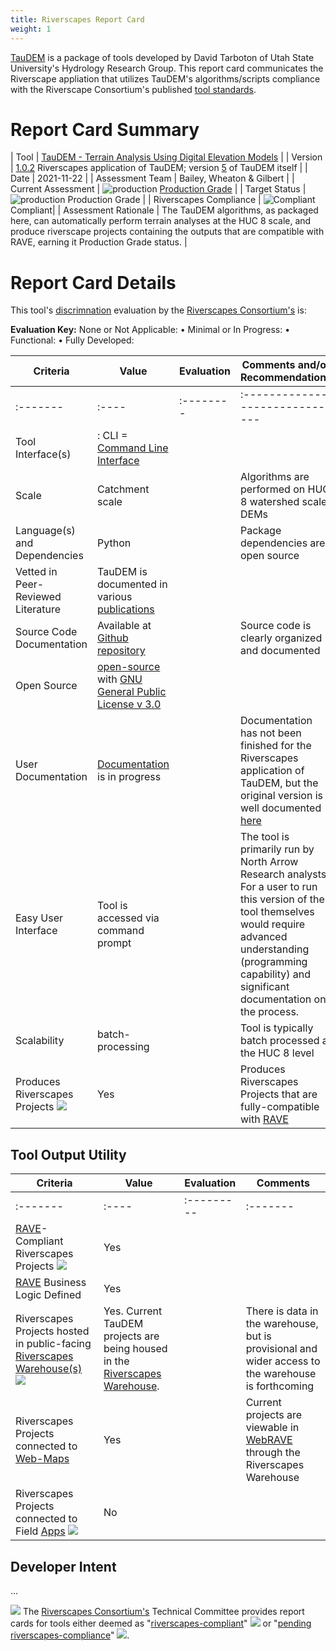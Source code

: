 ```yaml
---
title: Riverscapes Report Card
weight: 1
---
```


[TauDEM](https://hydrology.usu.edu/taudem/taudem5/index.html) is a package of tools developed by David Tarboton of Utah State University's Hydrology Research Group. This report card communicates the Riverscape appliation that utilizes TauDEM's algorithms/scripts compliance with the Riverscape Consortium's published [tool standards](https://riverscapes.xyz/Tools).

# Report Card Summary

| Tool | [TauDEM - Terrain Analysis Using Digital Elevation Models](https://tools.riverscapes.xyz/taudem) |
| Version | [1.0.2](https://github.com/Riverscapes/riverscapes-tools/tree/master/packages/taudem) Riverscapes application of TauDEM; version [5](https://hydrology.usu.edu/taudem/taudem5/index.html) of TauDEM itself |
| Date | 2021-11-22 |
| Assessment Team | Bailey, Wheaton & Gilbert |
| Current Assessment | ![production](https://raw.githubusercontent.com/Riverscapes/riverscapes-website/master/assets/images/tools/grade/TRL_6_32p.png) [Production Grade](http://brat.riverscapes.xyz/Tools#tool-status) |
| Target Status | ![production](https://raw.githubusercontent.com/Riverscapes/riverscapes-website/master/assets/images/tools/grade/TRL_6_32p.png) Production Grade |
| Riverscapes Compliance | ![Compliant](https://riverscapes.xyz/assets/images/rc/RiverscapesCompliant_24.png) Compliant|
| Assessment Rationale | The TauDEM algorithms, as packaged here, can automatically perform terrain analyses at the HUC 8 scale, and produce riverscape projects containing the outputs that are compatible with RAVE, earning it Production Grade status. |


# Report Card Details

This tool's [discrimnation](https://riverscapes.xyz/Tools/#model-discrimination) evaluation by the [Riverscapes Consortium's](https://riverscapes.xyz) is:

**Evaluation Key:**
None or Not Applicable: <i class="fa fa-battery-empty" aria-hidden="true"></i> •
Minimal or In Progress: <i class="fa fa-battery-quarter" aria-hidden="true"></i> •
Functional: <i class="fa fa-battery-half" aria-hidden="true"></i> •
Fully Developed: <i class="fa fa-battery-full" aria-hidden="true"></i>  

| Criteria | Value | Evaluation | Comments and/or Recommendations |
|----------|-------|------------|---------------------------------|
| :------- | :---- | :--------  | :------------------------------ |
| Tool Interface(s) | <i class="fa fa-terminal" aria-hidden="true"></i> : CLI = [Command Line Interface](https://en.wikipedia.org/wiki/Command-line_interface) | <i class="fa fa-battery-full" aria-hidden="true"></i> |  |
| Scale | Catchment scale | <i class="fa fa-battery-full" aria-hidden="true"></i> | Algorithms are performed on HUC 8 watershed scale DEMs |
| Language(s) and Dependencies | Python | <i class="fa fa-battery-full" aria-hidden="true"></i> | Package dependencies are open source |
| Vetted in Peer-Reviewed Literature | TauDEM is documented in various [publications](https://hydrology.usu.edu/dtarb/tarpubs.htm) | <i class="fa fa-battery-full" aria-hidden="true"></i> |  |
| Source Code Documentation | Available at [Github repository](https://github.com/Riverscapes/riverscaps-tools/taudem)<i class="fa fa-github" aria-hidden="true"></i> | <i class="fa fa-battery-full" aria-hidden="true"></i> | Source code is clearly organized and documented |
| Open Source | [open-source](https://github.com/Riverscapes/riverscaps-tools/rscontext) <i class="fa fa-github" aria-hidden="true"></i> with [GNU General Public License v 3.0](https://github.com/Riverscapes/riverscapes-tools/blob/master/LICENSE) | <i class="fa fa-battery-full" aria-hidden="true"></i> | |
| User Documentation | [Documentation](http://tools.riverscapes.xyz/vbet/) is in progress | <i class="fa fa-battery-quarter" aria-hidden="true"></i> | Documentation has not been finished for the Riverscapes application of TauDEM, but the original version is well documented [here](https://hydrology.usu.edu/taudem/taudem5/documentation.html) |
| Easy User Interface | Tool is accessed via command prompt | <i class="fa fa-battery-quarter" aria-hidden="true"></i> | The tool is primarily run by North Arrow Research analysts. For a user to run this version of the tool themselves would require advanced understanding (programming capability) and significant documentation on the process. |
| Scalability | batch-processing | <i class="fa fa-battery-full" aria-hidden="true"></i> | Tool is typically batch processed at the HUC 8 level |
| Produces Riverscapes Projects <img  src="https://riverscapes.xyz/assets/images/data/RiverscapesProject_24.png"> | Yes | <i class="fa fa-battery-full" aria-hidden="true"></i> | Produces Riverscapes Projects that are fully-compatible with [RAVE](https://rave.riverscapes.xyz) |

## Tool Output Utility

| Criteria | Value | Evaluation | Comments |
|----------|-------|------------|----------|
| :------- | :---- | :--------- | :------- |
| [RAVE](https://rave.riverscapes.xyz)- Compliant Riverscapes Projects <img  src="https://riverscapes.xyz/assets/images/data/RiverscapesProject_24.png"> | Yes | <i class="fa fa-battery-full" aria-hidden="true"></i> | |
| [RAVE](https://rave.riverscapes.xyz) Business Logic Defined | Yes | <i class="fa fa-battery-full" aria-hidden="true"></i> |  |
| Riverscapes Projects hosted in public-facing [Riverscapes Warehouse(s)](https://riverscapes.xyz/Data_Warehouses/#warehouse-explorer-concept) <img src="https://riverscapes.xyz/assets/images/data/RiverscapesWarehouseCloud_24.png"> | Yes. Current TauDEM projects are being housed in the [Riverscapes Warehouse](https://data.riverscapes.xyz). | <i class="fa fa-battery-half" aria-hidden="true"></i> | There is data in the warehouse, but is provisional and wider access to the warehouse is forthcoming |
| Riverscapes Projects connected to [Web-Maps](https://riverscapes.xyz/Data_Warehouses#web-maps) <i class="fa fa-map-o" aria-hidden="true"></i> | Yes | <i class="fa fa-battery-full" aria-hidden="true"></i> | Current projects are viewable in [WebRAVE](https://rave.riverscapes.xyz/Download/install_webrave.html) through the Riverscapes Warehouse |
| Riverscapes Projects connected to Field [Apps](https://riverscapes.xyz//Data_Warehouses#apps---pwas) <img src="http://riverscapes.xyz/assets/images/tools/PWA.png"> | No | <i class="fa fa-battery-empty" aria-hidden="true"></i> |  |

## Developer Intent
...

<a href="https://riverscapes.xyz"><img class="float-left" src="https://riverscapes.xyz/assets/images/rc/RiverscapesConsortium_Logo_Black_BHS_200w.png"></a>
The [Riverscapes Consortium's](https://riverscapes.xyz) Technical Committee provides report cards for tools either deemed as "[riverscapes-compliant](https://riverscapes.xyz/Tools/#riverscapes-compliant)" <img  src="https://riverscapes.xyz/assets/images/rc/RiverscapesCompliant_24.png"> or "[pending riverscapes-compliance](https://riverscapes.xyz/Tools/#tools-pending-riverscapes-compliance)" <img  src="https://riverscapes.xyz/assets/images/rc/RiverscapesCompliantPending_28.png">.
